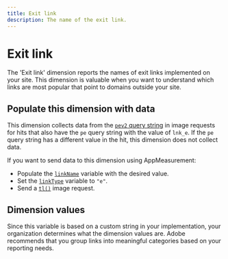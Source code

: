 ```yaml
---
title: Exit link
description: The name of the exit link.
---
```


# Exit link

The 'Exit link' dimension reports the names of exit links implemented on your site. This dimension is valuable when you want to understand which links are most popular that point to domains outside your site.

## Populate this dimension with data

This dimension collects data from the [`pev2` query string](/help/implement/validate/query-parameters.md) in image requests for hits that also have the `pe` query string with the value of `lnk_e`. If the `pe` query string has a different value in the hit, this dimension does not collect data.

If you want to send data to this dimension using AppMeasurement:

* Populate the [`linkName`](/help/implement/vars/config-vars/linkname.md) variable with the desired value.
* Set the [`linkType`](/help/implement/vars/config-vars/linktype.md) variable to `"e"`.
* Send a [`tl()`](/help/implement/vars/functions/tl-method.md) image request.

## Dimension values

Since this variable is based on a custom string in your implementation, your organization determines what the dimension values are. Adobe recommends that you group links into meaningful categories based on your reporting needs.
